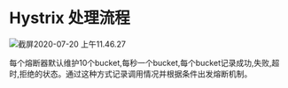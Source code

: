 # Hystrix 处理流程

![截屏2020-07-20 上午11.46.27](https://tva1.sinaimg.cn/large/007S8ZIlgy1ggxajq5f48j31pw0u07wh.jpg)

每个熔断器默认维护10个bucket,每秒一个bucket,每个bucket记录成功,失败,超时,拒绝的状态。通过这种方式记录调用情况并根据条件出发熔断机制。


